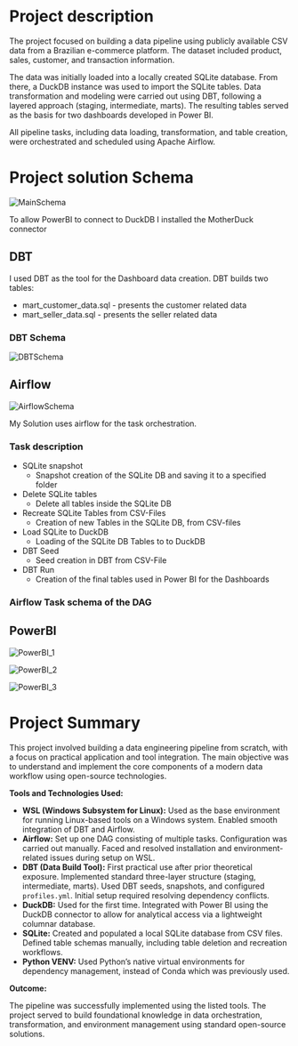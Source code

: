# Project description

The project focused on building a data pipeline using publicly available CSV data from a Brazilian e-commerce platform. The dataset included product, sales, customer, and transaction information.

The data was initially loaded into a locally created SQLite database. From there, a DuckDB instance was used to import the SQLite tables. Data transformation and modeling were carried out using DBT, following a layered approach (staging, intermediate, marts). The resulting tables served as the basis for two dashboards developed in Power BI.

All pipeline tasks, including data loading, transformation, and table creation, were orchestrated and scheduled using Apache Airflow.

# Project solution Schema

![MainSchema](https://github.com/user-attachments/assets/90b843db-66e2-4a46-b2ec-cdb851e51206)


To allow PowerBI to connect to DuckDB I installed the MotherDuck connector

## DBT

I used DBT as the tool for the Dashboard data creation.
DBT builds two tables:

- mart_customer_data.sql - presents the customer related data
- mart_seller_data.sql - presents the seller related data

### DBT Schema

![DBTSchema](https://github.com/user-attachments/assets/e841a6d9-3c1b-437d-aad2-a36587df0e9c)

## Airflow

![AirflowSchema](https://github.com/user-attachments/assets/58db6abc-816e-4e30-b3a2-c965f2c81e78)

My Solution uses airflow for the task orchestration.

### Task description

- SQLite snapshot
    - Snapshot creation of the SQLite DB and saving it to a specified folder
- Delete SQLite tables
    - Delete all tables inside the SQLite DB
- Recreate SQLite Tables from CSV-Files
    - Creation of new Tables in the SQLite DB, from CSV-files
- Load SQLite to DuckDB
    - Loading of the SQLite DB Tables to to DuckDB
- DBT Seed
    - Seed creation in DBT from CSV-File
- DBT Run
    - Creation of the final tables used in Power BI for the Dashboards

### Airflow Task schema of the DAG


## PowerBI

![PowerBI_1](https://github.com/user-attachments/assets/c683dc37-086d-42f8-b864-edeed05829c2)

![PowerBI_2](https://github.com/user-attachments/assets/bc9a71b7-16ef-412e-b153-837424605555)

![PowerBI_3](https://github.com/user-attachments/assets/f4a1df62-3cd0-499e-b1f7-3fae61bc9fe9)


# Project Summary

This project involved building a data engineering pipeline from scratch, with a focus on practical application and tool integration. The main objective was to understand and implement the core components of a modern data workflow using open-source technologies.

**Tools and Technologies Used:**

- **WSL (Windows Subsystem for Linux):** Used as the base environment for running Linux-based tools on a Windows system. Enabled smooth integration of DBT and Airflow.
- **Airflow:** Set up one DAG consisting of multiple tasks. Configuration was carried out manually. Faced and resolved installation and environment-related issues during setup on WSL.
- **DBT (Data Build Tool):** First practical use after prior theoretical exposure. Implemented standard three-layer structure (staging, intermediate, marts). Used DBT seeds, snapshots, and configured `profiles.yml`. Initial setup required resolving dependency conflicts.
- **DuckDB:** Used for the first time. Integrated with Power BI using the DuckDB connector to allow for analytical access via a lightweight columnar database.
- **SQLite:** Created and populated a local SQLite database from CSV files. Defined table schemas manually, including table deletion and recreation workflows.
- **Python VENV:** Used Python’s native virtual environments for dependency management, instead of Conda which was previously used.

**Outcome:**

The pipeline was successfully implemented using the listed tools. The project served to build foundational knowledge in data orchestration, transformation, and environment management using standard open-source solutions.
